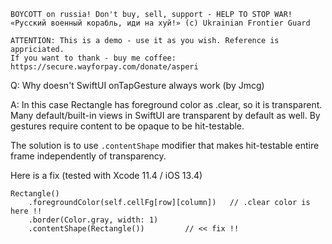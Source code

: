 ```
BOYCOTT on russia! Don't buy, sell, support - HELP TO STOP WAR!
«Русский военный корабль, иди на хуй!» (c) Ukrainian Frontier Guard

ATTENTION: This is a demo - use it as you wish. Reference is appriciated.
If you want to thank - buy me coffee: https://secure.wayforpay.com/donate/asperi
```

Q: Why doesn't SwiftUI onTapGesture always work (by Jmcg)

A: In this case Rectangle has foreground color as .clear, so it is transparent. Many 
default/built-in views in SwiftUI are transparent by default as well. By  
gestures require content to be opaque to be hit-testable.

The solution is to use `.contentShape` modifier that makes hit-testable entire frame 
independently of transparency.

Here is a fix (tested with Xcode 11.4 / iOS 13.4)

    Rectangle()
        .foregroundColor(self.cellFg[row][column])   // .clear color is here !!
        .border(Color.gray, width: 1)
        .contentShape(Rectangle())         // << fix !!
